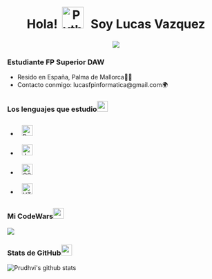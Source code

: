 <h1 align = center>Hola!<img style="margin: 10px" src="https://gifs.org.es/gifs/2020/09/7215/gif-para-saludar.gif" alt="Python" height="50" /> Soy Lucas Vazquez</h1>
<p align = center><img src = https://i.pinimg.com/originals/f5/a5/a0/f5a5a01a72471e4729da5d665eacc0ba.gif></p>

<h3>Estudiante FP Superior DAW</h3>

<ul>
  <li>Resido en España, Palma de Mallorca🌴💖</li>
  <li>Contacto conmigo: lucasfpinformatica@gmail.com🌍</li>
</ul>


<h3 style = "margin-bottom = 5px">Los lenguajes que estudio<img  style = "margin-bottom = 5px" style = "margin-left = 5px" src = "https://www.icegif.com/wp-content/uploads/2023/12/icegif-296.gif" height="25" /></h3>

<ul>
  <li><img style="margin: 10px" src="https://profilinator.rishav.dev/skills-assets/python-original.svg" alt="Python" height="25" /> </li>
  <li><img style="margin: 10px" src="https://profilinator.rishav.dev/skills-assets/java-original-wordmark.svg" alt="Java" height="25" /> </li>
  <li><img style="margin: 10px" src="https://profilinator.rishav.dev/skills-assets/css3-original-wordmark.svg" alt="CSS3" height="25" />  </li>
  <li><img style="margin: 10px" src="https://profilinator.rishav.dev/skills-assets/html5-original-wordmark.svg" alt="HTML5" height="25" /></li>
</ul>

<h3>Mi CodeWars<img  style = "margin-bottom = 5px" style = "margin-left = 5px" src = "https://media.tenor.com/o3CyBRq4idUAAAAM/obanai-iguro.gif" height="25" /></h3>

<img src = https://www.codewars.com/users/GetToated/badges/large>

<h3>Stats de GitHub<img  style = "margin-bottom = 5px" style = "margin-left = 5px" src = "https://www.icegif.com/wp-content/uploads/2022/01/icegif-1425.gif" height="25" /></h3>

![Prudhvi's github stats](https://github-readme-stats.vercel.app/api?username=GetToated&show_icons=true&hide_border=true)
